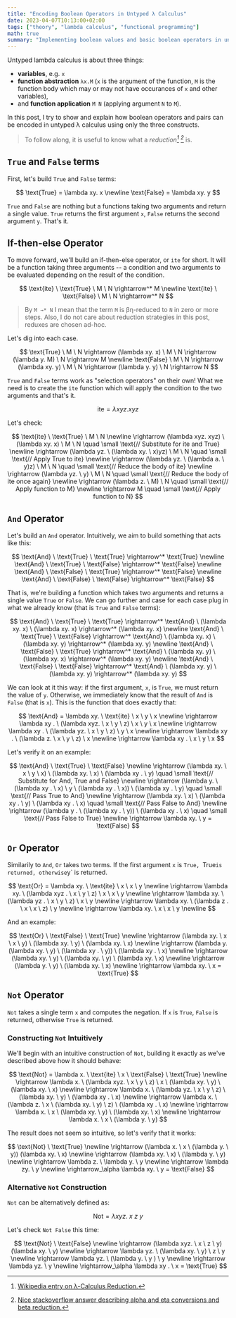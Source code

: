 ```yaml
---
title: "Encoding Boolean Operators in Untyped λ Calculus"
date: 2023-04-07T10:13:00+02:00
tags: ["theory", "lambda calculus", "functional programming"]
math: true
summary: "Implementing boolean values and basic boolean operators in untyped λ calculus."
---
```


Untyped lambda calculus is about three things:

* **variables**, e.g. `x`
* **function abstraction** `λx.M` (`x` is the argument of the function,
  `M` is the function body which may or may not have occurances of `x` and other variables),
* and **function application** `M N` (applying argument `N` to `M`).

In this post, I try to show and explain how boolean operators and pairs can be encoded
in untyped λ calculus using only the three constructs.

> To follow along, it is useful to know what a <cite>reduction[^1] [^2]</cite> is.

## `True` and `False` terms

First, let's build `True` and `False` terms:

$$
\text{True} = \lambda xy. x \newline
\text{False} = \lambda xy. y
$$

`True` and `False` are nothing but a functions taking two arguments and return a single value.
`True` returns the first argument `x`, `False` returns the second argument `y`. That's it.

## If-then-else Operator

To move forward, we'll build an if-then-else operator, or `ite` for short. It will be a function
taking three arguments -- a condition and two arguments to be evaluated depending on the result of the condition.

$$
\text{ite} \ \text{True} \ M \ N \rightarrow^* M \newline
\text{ite} \ \text{False} \ M \ N \rightarrow^* N
$$

> By `M →* N` I mean that the term `M` is βη-reduced to `N` in zero or more steps.
> Also, I do not care about reduction strategies in this post, reduxes are chosen ad-hoc.

Let's dig into each case.

$$
\text{True} \ M \ N \rightarrow (\lambda xy. x) \ M \ N \rightarrow (\lambda y. M) \ N \rightarrow M \newline
\text{False} \ M \ N \rightarrow (\lambda xy. y) \ M \ N \rightarrow (\lambda y. y) \ N \rightarrow N
$$

`True` and `False` terms work as "selection operators" on their own! What we need
is to create the `ite` function which will apply the condition to the two arguments and that's it.

$$
\text{ite} = \lambda xyz. xyz
$$

Let's check:

$$
\text{ite} \ \text{True} \ M \ N \newline
\rightarrow (\lambda xyz. xyz) \ (\lambda xy. x) \ M \ N \quad \small \text{// Substitute for ite and True} \newline
\rightarrow (\lambda yz. \ (\lambda xy. \ x)yz) \ M \ N  \quad \small \text{// Apply True to ite} \newline
\rightarrow (\lambda yz. \ (\lambda a. \ y)z) \ M \ N    \quad \small \text{// Reduce the body of ite} \newline
\rightarrow (\lambda yz. \ y) \ M \ N                    \quad \small \text{// Reduce the body of ite once again} \newline
\rightarrow (\lambda z. \ M) \ N                         \quad \small \text{// Apply function to M} \newline
\rightarrow M                                            \quad \small \text{// Apply function to N}
$$

## `And` Operator

Let's build an `And` operator. Intuitively, we aim to build something that acts like this:


$$
\text{And} \ \text{True} \ \text{True} \rightarrow^* \text{True} \newline
\text{And} \ \text{True} \ \text{False} \rightarrow^* \text{False} \newline
\text{And} \ \text{False} \ \text{True} \rightarrow^* \text{False} \newline
\text{And} \ \text{False} \ \text{False} \rightarrow^* \text{False}
$$

That is, we're building a function which takes two arguments and returns a single value `True` or `False`.
We can go further and case for each case plug in what we already know (that is `True` and `False` terms):

$$
\text{And} \ \text{True} \ \text{True} \rightarrow^* \text{And} \ (\lambda xy. x) \ (\lambda xy. x) \rightarrow^* (\lambda xy. x) \newline
\text{And} \ \text{True} \ \text{False} \rightarrow^* \text{And} \ (\lambda xy. x) \ (\lambda xy. y) \rightarrow^* (\lambda xy. y) \newline
\text{And} \ \text{False} \ \text{True} \rightarrow^* \text{And} \ (\lambda xy. y) \ (\lambda xy. x) \rightarrow^* (\lambda xy. y) \newline
\text{And} \ \text{False} \ \text{False} \rightarrow^* \text{And} \ (\lambda xy. y) \ (\lambda xy. y) \rightarrow^* (\lambda xy. y)
$$

We can look at it this way: if the first argument, `x`, is `True`, we must return the value of `y`.
Otherwise, we immediately know that the result of `And` is `False` (that is `x`).
This is the function that does exactly that:

$$
\text{And} = \lambda xy. \ \text{ite} \ x \ y \ x \newline
\rightarrow \lambda xy . \ (\lambda xyz. \ x \ y \ z) \ x \ y \ x \newline
\rightarrow \lambda xy . \ (\lambda yz. \ x \ y \ z) \ y \ x \newline
\rightarrow \lambda xy . \ (\lambda z. \ x \ y \ z) \ x \newline
\rightarrow \lambda xy . \ x \ y \ x
$$

Let's verify it on an example:

$$
\text{And} \ \text{True} \ \text{False} \newline
\rightarrow (\lambda xy. \ x \ y \ x) \ (\lambda xy. \ x) \ (\lambda xy . \ y)              \quad \small \text{// Substitute for And, True and False} \newline
\rightarrow (\lambda y. \ (\lambda xy . \ x) \ y \ (\lambda xy . \ x)) \ (\lambda xy . \ y) \quad \small \text{// Pass True to And} \newline
\rightarrow (\lambda xy. \ x) \ (\lambda xy . \ y) \ (\lambda xy . \ x)                         \quad \small \text{// Pass False to And} \newline
\rightarrow (\lambda y . \ (\lambda xy . \ y)) \ (\lambda xy . \ x)                         \quad \small \text{// Pass False to True} \newline
\rightarrow \lambda xy. \ y = \text{False}
$$

## `Or` Operator

Similarily to `And`, `Or` takes two terms. If the first argument `x` is `True, `True` is returned,
otherwise `y` is returned.

$$
\text{Or} = \lambda xy. \ \text{ite} \ x \ x \ y \newline
\rightarrow \lambda xy. \ (\lambda xyz . \ x \ y \ z) \ x \ x \ y \newline
\rightarrow \lambda xy. \ (\lambda yz . \ x \ y \ z) \ x \ y \newline
\rightarrow \lambda xy. \ (\lambda z . \ x \ x \ z) \ y \newline
\rightarrow \lambda xy. \ x \ x \ y \newline
$$

And an example:

$$
\text{Or} \ \text{False} \ \text{True} \newline
\rightarrow (\lambda xy. \ x \ x \ y) \ (\lambda xy. \ y) \ (\lambda xy. \ x) \newline
\rightarrow (\lambda y. (\lambda xy. \ y) \ (\lambda xy . \ y)) \ (\lambda xy . \ x) \newline
\rightarrow (\lambda xy. \ y) \ (\lambda xy. \ y) \ (\lambda xy. \ x) \newline
\rightarrow (\lambda y. \ y) \ (\lambda xy. \ x) \newline
\rightarrow \lambda xy. \ x = \text{True}
$$

## `Not` Operator

`Not` takes a single term `x` and computes the negation.
If `x` is `True`, `False` is returned, otherwise `True` is returned.

### Constructing `Not` Intuitively

We'll begin with an intuitive construction of `Not`, building it exactly as we've described
above how it should behave:

$$
\text{Not} = \lambda x. \ \text{ite} \ x \ \text{False} \ \text{True} \newline
\rightarrow \lambda x. \ (\lambda xyz. \ x \ y \ z) \ x \ (\lambda xy. \ y) \ (\lambda xy. \ x) \newline
\rightarrow \lambda x. \ (\lambda yz. \ x \ y \ z) \ (\lambda xy. \ y) \ (\lambda xy . \ x) \newline
\rightarrow \lambda x. \ (\lambda z. \ x \ (\lambda xy. \ y) \ z) \ (\lambda xy . \ x) \newline
\rightarrow \lambda x. \ x \ (\lambda xy. \ y) \ (\lambda xy. \ x) \newline
\rightarrow \lambda x. \ x \ (\lambda y. \ y)
$$

The result does not seem so intuitive, so let's verify that it works:

$$
\text{Not} \ \text{True} \newline
\rightarrow (\lambda x. \ x \ (\lambda y. \ y)) (\lambda xy. \ x) \newline
\rightarrow (\lambda xy. \ x) \ (\lambda y. \ y) \newline
\rightarrow \lambda z. \ \lambda y. \ y \newline
\rightarrow \lambda zy. \ y \newline
\rightarrow_\alpha \lambda xy. \ y = \text{False}
$$

### Alternative `Not` Construction

`Not` can be alternatively defined as:

$$
\text{Not} = \lambda xyz. \ x \ z \ y
$$

Let's check `Not False` this time:

$$
\text{Not} \ \text{False} \newline
\rightarrow (\lambda xyz. \ x \ z \ y) (\lambda xy. \ y) \newline
\rightarrow \lambda yz. \ (\lambda xy. \ y) \ z \ y \newline
\rightarrow \lambda yz. \ (\lambda y. \ y ) \ y \newline
\rightarrow \lambda yz. \ y \newline
\rightarrow_\alpha \lambda xy . \ x = \text{True}
$$

[^1]: [Wikipedia entry on λ-Calculus Reduction.](https://en.wikipedia.org/wiki/Lambda_calculus#Reduction)
[^2]: [Nice stackoverflow answer describing alpha and eta conversions and beta reduction.](https://stackoverflow.com/a/34305160/7843475)
